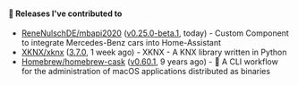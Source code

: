 #### 🔭 Releases I've contributed to

- [ReneNulschDE/mbapi2020](https://github.com/ReneNulschDE/mbapi2020) ([v0.25.0-beta.1](https://github.com/ReneNulschDE/mbapi2020/releases/tag/v0.25.0-beta.1), today) - Custom Component to integrate Mercedes-Benz cars into Home-Assistant
- [XKNX/xknx](https://github.com/XKNX/xknx) ([3.7.0](https://github.com/XKNX/xknx/releases/tag/3.7.0), 1 week ago) - XKNX - A KNX library written in Python
- [Homebrew/homebrew-cask](https://github.com/Homebrew/homebrew-cask) ([v0.60.1](https://github.com/Homebrew/homebrew-cask/releases/tag/v0.60.1), 9 years ago) - 🍻 A CLI workflow for the administration of macOS applications distributed as binaries
